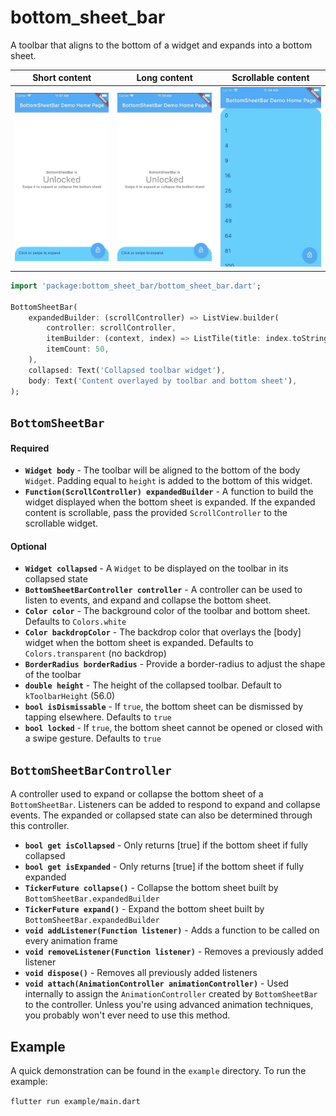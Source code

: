 # bottom_sheet_bar

A toolbar that aligns to the bottom of a widget and expands into a bottom sheet.

| Short content           | Long content      | Scrollable content |
|:-----------------------:|:-----------------:|:------------------:|
|![](swipe_short.gif)     | ![](swipe_up.gif) | ![](scroll.gif)    |

```dart
import 'package:bottom_sheet_bar/bottom_sheet_bar.dart';

BottomSheetBar(
    expandedBuilder: (scrollController) => ListView.builder(
        controller: scrollController, 
        itemBuilder: (context, index) => ListTile(title: index.toString()),
        itemCount: 50,
    ),
    collapsed: Text('Collapsed toolbar widget'),
    body: Text('Content overlayed by toolbar and bottom sheet'),
);
```

## `BottomSheetBar`

#### __Required__
- **`Widget body`** - The toolbar will be aligned to the bottom of the body `Widget`. Padding equal to `height` is added to the bottom of this widget.
- **`Function(ScrollController) expandedBuilder`** - A function to build the widget displayed when the bottom sheet is expanded. If the expanded content is scrollable, pass the provided `ScrollController` to the scrollable widget.

#### __Optional__
- **`Widget collapsed`** - A `Widget` to be displayed on the toolbar in its collapsed state
- **`BottomSheetBarController controller`** - A controller can be used to listen to events, and expand and collapse the bottom sheet.
- **`Color color`** - The background color of the toolbar and bottom sheet. Defaults to `Colors.white`
- **`Color backdropColor`** - The backdrop color that overlays the [body] widget when the bottom sheet is expanded. Defaults to `Colors.transparent` (no backdrop)
- **`BorderRadius borderRadius`** - Provide a border-radius to adjust the shape of the toolbar
- **`double height`** - The height of the collapsed toolbar. Default to `kToolbarHeight` (56.0)
- **`bool isDismissable`** - If `true`, the bottom sheet can be dismissed by tapping elsewhere. Defaults to `true`
- **`bool locked`** - If `true`, the bottom sheet cannot be opened or closed with a swipe gesture. Defaults to `true`

## `BottomSheetBarController`

A controller used to expand or collapse the bottom sheet of a `BottomSheetBar`. Listeners can be added to respond to expand and collapse events. The expanded or collapsed state can also be determined through this controller.

- **`bool get isCollapsed`** - Only returns [true] if the bottom sheet if fully collapsed
- **`bool get isExpanded`** - Only returns [true] if the bottom sheet if fully expanded
- **`TickerFuture collapse()`** - Collapse the bottom sheet built by `BottomSheetBar.expandedBuilder`
- **`TickerFuture expand()`** - Expand the bottom sheet built by `BottomSheetBar.expandedBuilder`
- **`void addListener(Function listener)`** - Adds a function to be called on every animation frame
- **`void removeListener(Function listener)`** - Removes a previously added listener
- **`void dispose()`** - Removes all previously added listeners
- **`void attach(AnimationController animationController)`** - Used internally to assign the `AnimationController` created by `BottomSheetBar` to the controller. Unless you're using advanced animation techniques, you probably won't ever need to use this method.

## Example

A quick demonstration can be found in the `example` directory. To run the example:

`flutter run example/main.dart`